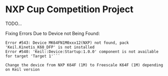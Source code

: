 # NXP Cup Competition Project
TODO...

Fixing Errors Due to Device not Being Found:
```Error instantiating RTE components
Error #543: Device MK64FN1M0xxx12(NXP) not found, pack 'Keil.Kinetis_K60_DFP' is not installed
Error #540: 'Keil::Device:Startup:1.0.0' component is not available for target 'Target 1'```

Change the device from NXP K64F (1M) to Freescale K64F (1M) depending on Keil version